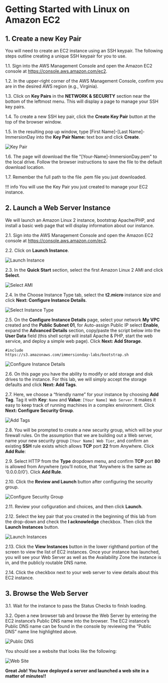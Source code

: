 # Getting Started with Linux on Amazon EC2

## 1. Create a new Key Pair

You will need to create an EC2 instance using an SSH keypair. The following steps outline creating a unique SSH keypair for you to use.

1.1\. Sign into the AWS Management Console and open the Amazon EC2 console at https://console.aws.amazon.com/ec2.

1.2\. In the upper-right corner of the AWS Management Console, confirm you are in the desired AWS region (e.g., Virginia).

1.3\. Click on **Key Pairs** in the **NETWORK & SECURITY** section near the bottom of the leftmost menu. This will display a page to manage your SSH key pairs.

1.4\. To create a new SSH key pair, click the **Create Key Pair** button at the top of the browser window.

1.5\. In the resulting pop up window, type [First Name]-[Last Name]-ImmersionDay into the **Key Pair Name:** text box and click **Create**.

![Key Pair](images/ec2-key-pair.png)

1.6\. The page will download the file "[Your-Name]-ImmersionDay.pem" to the local drive. Follow the browser instructions to save the file to the default download location.

1.7\. Remember the full path to the file .pem file you just downloaded.

!!! info
    You will use the Key Pair you just created to manage your EC2 instance.

## 2. Launch a Web Server Instance

We will launch an Amazon Linux 2 instance, bootstrap Apache/PHP, and install a basic web page that will display information about our instance.

2.1\. Sign into the AWS Management Console and open the Amazon EC2 console at https://console.aws.amazon.com/ec2.

2.2\. Click on **Launch Instance**.

![Launch Instance](images/ec2-launch.png)

2.3\. In the **Quick Start** section, select the first Amazon Linux 2 AMI and click **Select**.

![Select AMI](images/ec2-select-ami.png)

2.4\. In the Choose Instance Type tab, select the **t2.micro** instance size and click **Next: Configure Instance Details**.

![Select Instance Type](images/ec2-select-instance-type.png)

2.5\. On the **Configure Instance Details** page, select your network **My VPC** created and the **Public Subnet 01**, for Auto-assign Public IP select **Enable**, expand the **Advanced Details** section, copy/paste the script below into the **User Data** field (this shell script will install Apache & PHP, start the web service, and deploy a simple web page). Click **Next: Add Storage**.

```console
#include
https://s3.amazonaws.com/immersionday-labs/bootstrap.sh
```

![Configure Instance Details](images/ec2-details.png)

2.6\. On this page you have the ability to modify or add storage and disk drives to the instance. For this lab, we will simply accept the storage defaults and click **Next: Add Tags**.

2.7\. Here, we choose a “friendly name” for your instance by choosing **Add Tag**. Tag it with **Key**: `Name` and  **Value**: `[Your Name] Web Server`. It makes it easy to keep track of running machines in a complex environment. Click **Next: Configure Security Group**.

![Add Tags](images/ec2-tag.png)

2.8\. You will be prompted to create a new security group, which will be your firewall rules. On the assumption that we are building out a Web server, name your new security group `[Your Name] Web Tier`, and confirm an existing **SSH** rule exists which allows **TCP** port **22** from Anywhere. Click **Add Rule**:

2.9\. Select HTTP from the **Type** dropdown menu, and confirm **TCP** port **80** is allowed from Anywhere (you’ll notice, that “Anywhere is the same as ‘0.0.0.0/0’).  Click **Add Rule**. 

2.10\. Click the **Review and Launch** button after configuring the security group.

![Configure Security Group](images/ec2-sg.png)

2.11\. Review your cofiguration and choices, and then click **Launch**.

2.12\. Select the key pair that you created in the beginning of this lab from the drop-down and check the **I acknowledge** checkbox. Then click the **Launch Instances** button.

![Launch Instances](images/ec2-select-key.png)

2.13\. Click the **View Instances** button in the lower righthand portion of the screen to view the list of EC2 instances. Once your instance has launched, you will see your Web Server as well as the Availability Zone the instance is in, and the publicly routable DNS name.

2.14\. Click the checkbox next to your web server to view details about this EC2 instance.

## 3. Browse the Web Server

3.1\. Wait for the instance to pass the Status Checks to finish loading.

3.2\. Open a new browser tab and browse the Web Server by entering the EC2 instance’s Public DNS name into the browser.  The EC2 instance’s Public DNS name can be found in the console by reviewing the “Public DNS” name line highlighted above.

![Public DNS](images/ec2-public-dns.png)

You should see a website that looks like the following:

![Web Site](images/ec2-web.png)

**Great Job! You have deployed a server and launched a web site in a matter of minutes!!**